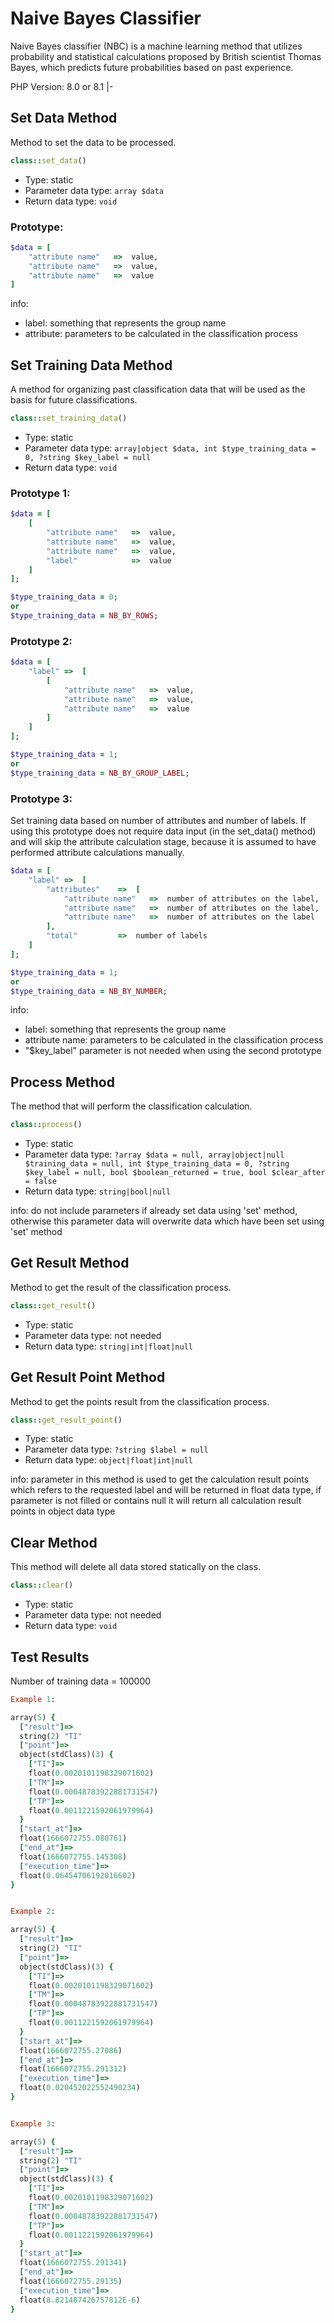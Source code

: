 # Naive Bayes Classifier

Naive Bayes classifier (NBC) is a machine learning method that utilizes probability and statistical calculations proposed by British scientist Thomas Bayes, which predicts future probabilities based on past experience.

PHP Version: 8.0 or 8.1
|-

## Set Data Method

Method to set the data to be processed.

```ruby
class::set_data()
```

- Type: static
- Parameter data type: `array $data`
- Return data type: `void`

### Prototype:

```ruby
$data = [
    "attribute name"   =>  value,
    "attribute name"   =>  value,
    "attribute name"   =>  value
]
```

info:

- label: something that represents the group name
- attribute: parameters to be calculated in the classification process

## Set Training Data Method

A method for organizing past classification data that will be used as the basis for future classifications.

```ruby
class::set_training_data()
```

- Type: static
- Parameter data type: `array|object $data, int $type_training_data = 0, ?string $key_label = null`
- Return data type: `void`

### Prototype 1:

```ruby
$data = [
    [
        "attribute name"   =>  value,
        "attribute name"   =>  value,
        "attribute name"   =>  value,
        "label"            =>  value
    ]
];

$type_training_data = 0;
or
$type_training_data = NB_BY_ROWS;
```

### Prototype 2:

```ruby
$data = [
    "label" =>  [
        [
            "attribute name"   =>  value,
            "attribute name"   =>  value,
            "attribute name"   =>  value
        ]
    ]
];

$type_training_data = 1;
or
$type_training_data = NB_BY_GROUP_LABEL;
```

### Prototype 3:

Set training data based on number of attributes and number of labels.
If using this prototype does not require data input (in the set_data() method) and will skip the attribute calculation stage, because it is assumed to have performed attribute calculations manually.

```ruby
$data = [
    "label" =>  [
        "attributes"    =>  [
            "attribute name"   =>  number of attributes on the label,
            "attribute name"   =>  number of attributes on the label,
            "attribute name"   =>  number of attributes on the label
        ],
        "total"         =>  number of labels
    ]
];

$type_training_data = 1;
or
$type_training_data = NB_BY_NUMBER;
```

info:

- label: something that represents the group name
- attribute name: parameters to be calculated in the classification process
- "$key_label" parameter is not needed when using the second prototype

## Process Method

The method that will perform the classification calculation.

```ruby
class::process()
```

- Type: static
- Parameter data type: `?array $data = null, array|object|null $training_data = null, int $type_training_data = 0, ?string $key_label = null, bool $boolean_returned = true, bool $clear_after = false`
- Return data type: `string|bool|null`

info:
do not include parameters if already set data using 'set' method, otherwise this parameter data will overwrite data which have been set using 'set' method

## Get Result Method

Method to get the result of the classification process.

```ruby
class::get_result()
```

- Type: static
- Parameter data type: not needed
- Return data type: `string|int|float|null`

## Get Result Point Method

Method to get the points result from the classification process.

```ruby
class::get_result_point()
```

- Type: static
- Parameter data type: `?string $label = null`
- Return data type: `object|float|int|null`

info:
parameter in this method is used to get the calculation result points which refers to the requested label and will be returned in float data type, if parameter is not filled or contains null it will return all calculation result points in object data type

## Clear Method

This method will delete all data stored statically on the class.

```ruby
class::clear()
```

- Type: static
- Parameter data type: not needed
- Return data type: `void`

## Test Results

Number of training data = 100000

```ruby
Example 1:

array(5) {
  ["result"]=>
  string(2) "TI"
  ["point"]=>
  object(stdClass)(3) {
    ["TI"]=>
    float(0.0020101198329071602)
    ["TM"]=>
    float(0.00048783922881731547)
    ["TP"]=>
    float(0.0011221592061979964)
  }
  ["start_at"]=>
  float(1666072755.080761)
  ["end_at"]=>
  float(1666072755.145308)
  ["execution_time"]=>
  float(0.06454706192016602)
}


Example 2:

array(5) {
  ["result"]=>
  string(2) "TI"
  ["point"]=>
  object(stdClass)(3) {
    ["TI"]=>
    float(0.0020101198329071602)
    ["TM"]=>
    float(0.00048783922881731547)
    ["TP"]=>
    float(0.0011221592061979964)
  }
  ["start_at"]=>
  float(1666072755.27086)
  ["end_at"]=>
  float(1666072755.291312)
  ["execution_time"]=>
  float(0.020452022552490234)
}


Example 3:

array(5) {
  ["result"]=>
  string(2) "TI"
  ["point"]=>
  object(stdClass)(3) {
    ["TI"]=>
    float(0.0020101198329071602)
    ["TM"]=>
    float(0.00048783922881731547)
    ["TP"]=>
    float(0.0011221592061979964)
  }
  ["start_at"]=>
  float(1666072755.291341)
  ["end_at"]=>
  float(1666072755.29135)
  ["execution_time"]=>
  float(8.821487426757812E-6)
}
```
